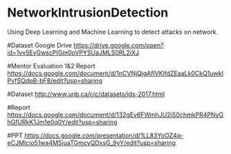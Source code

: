 # NetworkIntrusionDetection
Using Deep Learning and Machine Learning to detect attacks on network.

#Dataset Google Drive
https://drive.google.com/open?id=1vv5EvGwscPIGm0oVPYSUaJMLS0RL2iXJ

#Mentor Evaluation 1&2 Report
https://docs.google.com/document/d/1nCVNjQjgAflVKlfdZEaaLk0CkQ1uwkIPvfSQdpB-bF8/edit?usp=sharing

#Dataset
http://www.unb.ca/cic/datasets/ids-2017.html

#Report
https://docs.google.com/document/d/132gEv6FWmhJU2jS0chmkPR4PNyGhGfURkK1Jm1e0q0Y/edit?usp=sharing

#PPT
https://docs.google.com/presentation/d/1LL83YoOZ4q-eCJMIcio51wa4MSjuaTGmcyQDxsG_9yY/edit?usp=sharing
